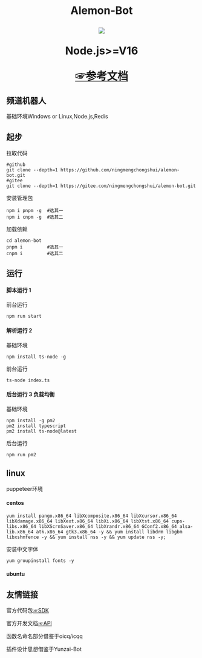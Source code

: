 <h1 align="center">
 <span> Alemon-Bot</span> 

[![](https://profile-counter.glitch.me/alemon-bot/count.svg)](https://gitee.com/ningmengchongshui/alemon-bot)    

Node.js>=V16

[☞参考文档](./README_README.md) 

</h1>

## 频道机器人

基础环境Windows or Linux,Node.js,Redis

## 起步
拉取代码
```
#github
git clone --depth=1 https://github.com/ningmengchongshui/alemon-bot.git
#gitee
git clone --depth=1 https://gitee.com/ningmengchongshui/alemon-bot.git
```

安装管理包

```
npm i pnpm -g  #选其一
npm i cnpm -g  #选其二
```

加载依赖

```
cd alemon-bot
pnpm i         #选其一
cnpm i         #选其二
```

## 运行

#### 脚本运行 1

前台运行

```
npm run start
```

#### 解析运行 2

基础环境

```
npm install ts-node -g
```

前台运行

```
ts-node index.ts
```

#### 后台运行 3 负载均衡

基础环境

```
npm install -g pm2
pm2 install typescript
pm2 install ts-node@latest
```

后台运行

```
npm run pm2

```

## linux 
puppeteer环境
#### centos

```
yum install pango.x86_64 libXcomposite.x86_64 libXcursor.x86_64 libXdamage.x86_64 libXext.x86_64 libXi.x86_64 libXtst.x86_64 cups-libs.x86_64 libXScrnSaver.x86_64 libXrandr.x86_64 GConf2.x86_64 alsa-lib.x86_64 atk.x86_64 gtk3.x86_64 -y && yum install libdrm libgbm libxshmfence -y && yum install nss -y && yum update nss -y;
```

安装中文字体

```
yum groupinstall fonts -y
```

#### ubuntu

## 友情链接

官方代码包[☞SDK](https://github.com/tencent-connect/bot-node-sdk)

官方开发文档[☞API](https://bot.q.qq.com/wiki/develop/nodesdk/guild/guilds.html)

函数名命名部分借鉴于oicq/icqq

插件设计思想借鉴于Yunzai-Bot
